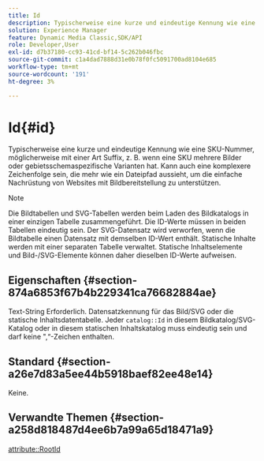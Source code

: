 ```yaml
---
title: Id
description: Typischerweise eine kurze und eindeutige Kennung wie eine SKU-Nummer, möglicherweise mit einer Art Suffix, z. B. wenn eine SKU mehrere Bilder oder gebietsschemaspezifische Varianten hat.
solution: Experience Manager
feature: Dynamic Media Classic,SDK/API
role: Developer,User
exl-id: d7b37180-cc93-41cd-bf14-5c262b046fbc
source-git-commit: c1a4dad7888d31e0b78f0fc5091700ad8104e685
workflow-type: tm+mt
source-wordcount: '191'
ht-degree: 3%

---
```


# Id{#id}

Typischerweise eine kurze und eindeutige Kennung wie eine SKU-Nummer, möglicherweise mit einer Art Suffix, z. B. wenn eine SKU mehrere Bilder oder gebietsschemaspezifische Varianten hat. Kann auch eine komplexere Zeichenfolge sein, die mehr wie ein Dateipfad aussieht, um die einfache Nachrüstung von Websites mit Bildbereitstellung zu unterstützen.

>[!NOTE]
>
>Die Bildtabellen und SVG-Tabellen werden beim Laden des Bildkatalogs in einer einzigen Tabelle zusammengeführt. Die ID-Werte müssen in beiden Tabellen eindeutig sein. Der SVG-Datensatz wird verworfen, wenn die Bildtabelle einen Datensatz mit demselben ID-Wert enthält. Statische Inhalte werden mit einer separaten Tabelle verwaltet. Statische Inhaltselemente und Bild-/SVG-Elemente können daher dieselben ID-Werte aufweisen.

## Eigenschaften {#section-874a6853f67b4b229341ca76682884ae}

Text-String Erforderlich. Datensatzkennung für das Bild/SVG oder die statische Inhaltsdatentabelle. Jeder `catalog::Id` in diesem Bildkatalog/SVG-Katalog oder in diesem statischen Inhaltskatalog muss eindeutig sein und darf keine &quot;,“-Zeichen enthalten.

## Standard {#section-a26e7d83a5ee44b5918baef82ee48e14}

Keine.

## Verwandte Themen {#section-a258d818487d4ee6b7a99a65d18471a9}

[attribute::RootId](../../../../../../is-api/image-catalog/image-serving-api-ref/c-image-catalog-reference/c-attributes-reference/r-rootid.md#reference-13653312925e4a08b90f99961d53f546)
